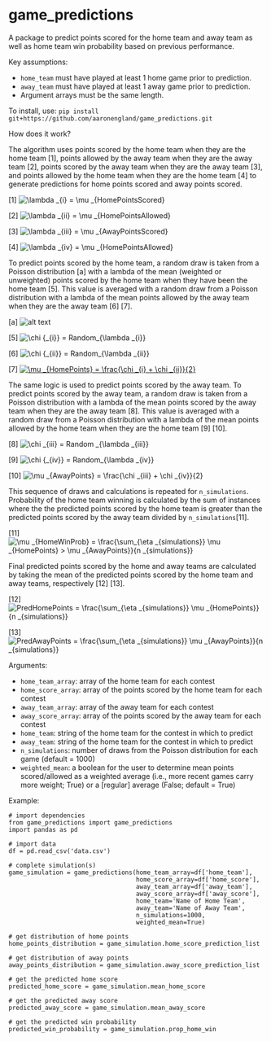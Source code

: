 # game_predictions

A package to predict points scored for the home team and away team as well as home team win probability based on previous performance.

Key assumptions:
- `home_team` must have played at least 1 home game prior to prediction.
- `away_team` must have played at least 1 away game prior to prediction.
- Argument arrays must be the same length.

To install, use: `pip install git+https://github.com/aaronengland/game_predictions.git`

How does it work?

The algorithm uses points scored by the home team when they are the home team [1], points allowed by the away team when they are the away team [2], points scored by the away team when they are the away team [3], and points allowed by the home team when they are the home team [4] to generate predictions for home points scored and away points scored.

[1] <img src="https://latex.codecogs.com/gif.latex?\lambda&space;_{i}&space;=&space;\mu&space;_{HomePointsScored}" title="\lambda _{i} = \mu _{HomePointsScored}" /></a>

[2] <img src="https://latex.codecogs.com/gif.latex?\lambda&space;_{ii}&space;=&space;\mu&space;_{HomePointsAllowed}" title="\lambda _{ii} = \mu _{HomePointsAllowed}" /></a>

[3] <img src="https://latex.codecogs.com/gif.latex?\lambda&space;_{iii}&space;=&space;\mu&space;_{AwayPointsScored}" title="\lambda _{iii} = \mu _{AwayPointsScored}" /></a>

[4] <img src="https://latex.codecogs.com/gif.latex?\lambda&space;_{iv}&space;=&space;\mu&space;_{HomePointsAllowed}" title="\lambda _{iv} = \mu _{HomePointsAllowed}" /></a>

To predict points scored by the home team, a random draw is taken from a Poisson distribution [a] with a lambda of the mean (weighted or unweighted) points scored by the home team when they have been the home team [5]. This value is averaged with a random draw from a Poisson distribution with a lambda of the mean points allowed by the away team when they are the away team [6] [7].

[a]
![alt text](http://mathworld.wolfram.com/images/eps-gif/PoissonDistribution_700.gif)

[5] <img src="https://latex.codecogs.com/gif.latex?\chi&space;{_{i}}&space;=&space;Random_{\lambda&space;_{i}}" title="\chi {_{i}} = Random_{\lambda _{i}}" /></a>

[6] <img src="https://latex.codecogs.com/gif.latex?\chi&space;{_{ii}}&space;=&space;Random_{\lambda&space;_{ii}}" title="\chi {_{ii}} = Random_{\lambda _{ii}}" /></a>

[7] <a href="https://www.codecogs.com/eqnedit.php?latex=\mu&space;_{HomePoints}&space;=&space;\frac{\chi&space;_{i}&space;&plus;&space;\chi&space;_{ii}}{2}" target="_blank"><img src="https://latex.codecogs.com/gif.latex?\mu&space;_{HomePoints}&space;=&space;\frac{\chi&space;_{i}&space;&plus;&space;\chi&space;_{ii}}{2}" title="\mu _{HomePoints} = \frac{\chi _{i} + \chi _{ii}}{2}" /></a>

The same logic is used to predict points scored by the away team. To predict points scored by the away team, a random draw is taken from a Poisson distribution with a lambda of the mean points scored by the away team when they are the away team [8]. This value is averaged with a random draw from a Poisson distribution with a lambda of the mean points allowed by the home team when they are the home team [9] [10].

[8] <img src="https://latex.codecogs.com/gif.latex?\chi&space;_{iii}&space;=&space;Random&space;_{\lambda&space;_{iii}}" title="\chi _{iii} = Random _{\lambda _{iii}}" /></a>

[9] <img src="https://latex.codecogs.com/gif.latex?\chi&space;{_{iv}}&space;=&space;Random_{\lambda&space;_{iv}}" title="\chi {_{iv}} = Random_{\lambda _{iv}}" /></a>

[10] <img src="https://latex.codecogs.com/gif.latex?\mu&space;_{AwayPoints}&space;=&space;\frac{\chi&space;_{iii}&space;&plus;&space;\chi&space;_{iv}}{2}" title="\mu _{AwayPoints} = \frac{\chi _{iii} + \chi _{iv}}{2}" /></a>

This sequence of draws and calculations is repeated for ```n_simulations```. Probability of the home team winning is calculated by the sum of instances where the the predicted points scored by the home team is greater than the predicted points scored by the away team divided by ```n_simulations```[11].

[11] <img src="https://latex.codecogs.com/gif.latex?\mu&space;_{HomeWinProb}&space;=&space;\frac{\sum_{\eta&space;_{simulations}}&space;\mu&space;_{HomePoints}&space;>&space;\mu&space;_{AwayPoints}}{n&space;_{simulations}}" title="\mu _{HomeWinProb} = \frac{\sum_{\eta _{simulations}} \mu _{HomePoints} > \mu _{AwayPoints}}{n _{simulations}}" /></a>

Final predicted points scored by the home and away teams are calculated by taking the mean of the predicted points scored by the home team and away teams, respectively [12] [13].

[12] <img src="https://latex.codecogs.com/gif.latex?PredHomePoints&space;=&space;\frac{\sum_{\eta&space;_{simulations}}&space;\mu&space;_{HomePoints}}{n&space;_{simulations}}" title="PredHomePoints = \frac{\sum_{\eta _{simulations}} \mu _{HomePoints}}{n _{simulations}}" /></a>

[13] <img src="https://latex.codecogs.com/gif.latex?PredAwayPoints&space;=&space;\frac{\sum_{\eta&space;_{simulations}}&space;\mu&space;_{AwayPoints}}{n&space;_{simulations}}" title="PredAwayPoints = \frac{\sum_{\eta _{simulations}} \mu _{AwayPoints}}{n _{simulations}}" /></a>

Arguments:
- ```home_team_array```: array of the home team for each contest
- ```home_score_array```: array of the points scored by the home team for each contest
- ```away_team_array```: array of the away team for each contest
- ```away_score_array```: array of the points scored by the away team for each contest
- ```home_team```: string of the home team for the contest in which to predict
- ```away_team```: string of the home team for the contest in which to predict
- ```n_simulations```: number of draws from the Poisson distribution for each game (default = 1000)
- ```weighted_mean```: a boolean for the user to determine mean points scored/allowed as a weighted average (i.e., more recent games carry more weight; True) or a [regular] average (False; default = True)

Example:
```
# import dependencies
from game_predictions import game_predictions
import pandas as pd

# import data
df = pd.read_csv('data.csv')

# complete simulation(s)
game_simulation = game_predictions(home_team_array=df['home_team'], 
                                   home_score_array=df['home_score'], 
                                   away_team_array=df['away_team'], 
                                   away_score_array=df['away_score'], 
                                   home_team='Name of Home Team', 
                                   away_team='Name of Away Team',
                                   n_simulations=1000,
                                   weighted_mean=True)

# get distribution of home points
home_points_distribution = game_simulation.home_score_prediction_list

# get distribution of away points
away_points_distribution = game_simulation.away_score_prediction_list

# get the predicted home score
predicted_home_score = game_simulation.mean_home_score

# get the predicted away score
predicted_away_score = game_simulation.mean_away_score

# get the predicted win probability
predicted_win_probability = game_simulation.prop_home_win
```
